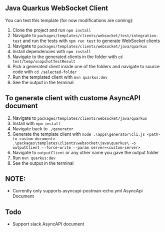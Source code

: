 
## Java Quarkus WebSocket Client

You can test this template (for now modifications are coming):
1. Clone the project and run `npm install`
2. Navigate to `packages/templates/clients/websocket/test/integration-test` and run the tests with `npm run test` to generate WebSocket clients
3. Navigate to `packages/templates/clients/websocket/java/quarkus`
4. Install dependencies with `npm install` 
5. Navigate to the generated clients in the folder with `cd test/temp/snapshotTestResult`
6. Pick a generated client inside one of the folders and navigate to source code with `cd /selected-folder`
7. Run the templated client with `mvn quarkus:dev`
8. See the output in the terminal

## To generate client with custome AsyncAPI document 

2. Navigate to `packages/templates/clients/websocket/java/quarkus`
3. Install with `npm install`
4. Navigate back to `./generator`
5. Generate the template client with `node .\apps\generator\cli.js <path-to-custom-document> .\packages\templates\clients\websocket\java\quarkus\ -o outputClient --force-write --param server=<custom-server>`
6. Navigate to `outputClient` or any other name you gave the output folder
7. Run `mvn quarkus:dev`
8. See the output in the terminal

## **NOTE:**
- Currently only supports asyncapi-postman-echo.yml AsyncApi Document

## Todo
- Support slack AsyncAPI document